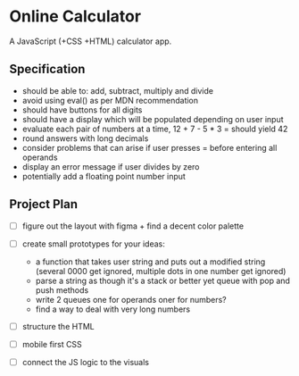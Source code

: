 # Online Calculator
A JavaScript (+CSS +HTML) calculator app.

## Specification
- should be able to: add, subtract, multiply and divide
- avoid using eval() as per MDN recommendation
- should have buttons for all digits
- should have a display which will be populated depending on user input
- evaluate each pair of numbers at a time, 12 + 7 - 5 * 3 = should yield 42
- round answers with long decimals
- consider problems that can arise if user presses = before entering all operands
- display an error message if user divides by zero
- potentially add a floating point number input

## Project Plan
- [ ] figure out the layout with figma + find a decent color palette
- [ ] create small prototypes for your ideas:
    - a function that takes user string and puts out a modified string (several 0000 get ignored, multiple dots in one number get ignored)
    - parse a string as though it's a stack or better yet queue with pop and push methods
    - write 2 queues one for operands oner for numbers?
    - find a way to deal with very long numbers
- [ ] structure the HTML
- [ ] mobile first CSS
- [ ] connect the JS logic to the visuals

